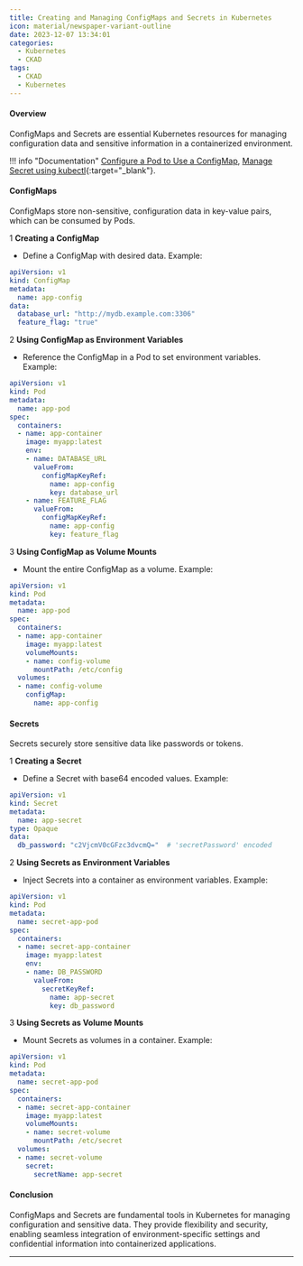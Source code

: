 ```yaml
---
title: Creating and Managing ConfigMaps and Secrets in Kubernetes
icon: material/newspaper-variant-outline
date: 2023-12-07 13:34:01
categories:
  - Kubernetes
  - CKAD
tags:
  - CKAD
  - Kubernetes
---
```


#### Overview

ConfigMaps and Secrets are essential Kubernetes resources for managing configuration data and sensitive information in a containerized environment.

!!! info "Documentation"
    [Configure a Pod to Use a ConfigMap](https://kubernetes.io/docs/tasks/configure-pod-container/configure-pod-configmap/), [Manage Secret using kubectl](https://kubernetes.io/docs/tasks/manage-kubernetes-objects/kustomization/#secret-generator){:target="_blank"}.

#### ConfigMaps

ConfigMaps store non-sensitive, configuration data in key-value pairs, which can be consumed by Pods.

1 **Creating a ConfigMap**

- Define a ConfigMap with desired data. Example:

```yaml
apiVersion: v1
kind: ConfigMap
metadata:
  name: app-config
data:
  database_url: "http://mydb.example.com:3306"
  feature_flag: "true"
```

2 **Using ConfigMap as Environment Variables**

- Reference the ConfigMap in a Pod to set environment variables. Example:

```yaml
apiVersion: v1
kind: Pod
metadata:
  name: app-pod
spec:
  containers:
  - name: app-container
    image: myapp:latest
    env:
    - name: DATABASE_URL
      valueFrom:
        configMapKeyRef:
          name: app-config
          key: database_url
    - name: FEATURE_FLAG
      valueFrom:
        configMapKeyRef:
          name: app-config
          key: feature_flag
```

3 **Using ConfigMap as Volume Mounts**

- Mount the entire ConfigMap as a volume. Example:

```yaml
apiVersion: v1
kind: Pod
metadata:
  name: app-pod
spec:
  containers:
  - name: app-container
    image: myapp:latest
    volumeMounts:
    - name: config-volume
      mountPath: /etc/config
  volumes:
  - name: config-volume
    configMap:
      name: app-config
```

#### Secrets

Secrets securely store sensitive data like passwords or tokens.

1 **Creating a Secret**

- Define a Secret with base64 encoded values. Example:

```yaml
apiVersion: v1
kind: Secret
metadata:
  name: app-secret
type: Opaque
data:
  db_password: "c2VjcmV0cGFzc3dvcmQ="  # 'secretPassword' encoded
```

2 **Using Secrets as Environment Variables**

- Inject Secrets into a container as environment variables. Example:

```yaml
apiVersion: v1
kind: Pod
metadata:
  name: secret-app-pod
spec:
  containers:
  - name: secret-app-container
    image: myapp:latest
    env:
    - name: DB_PASSWORD
      valueFrom:
        secretKeyRef:
          name: app-secret
          key: db_password
```

3 **Using Secrets as Volume Mounts**

- Mount Secrets as volumes in a container. Example:

```yaml
apiVersion: v1
kind: Pod
metadata:
  name: secret-app-pod
spec:
  containers:
  - name: secret-app-container
    image: myapp:latest
    volumeMounts:
    - name: secret-volume
      mountPath: /etc/secret
  volumes:
  - name: secret-volume
    secret:
      secretName: app-secret
```

#### Conclusion

ConfigMaps and Secrets are fundamental tools in Kubernetes for managing configuration and sensitive data. They provide flexibility and security, enabling seamless integration of environment-specific settings and confidential information into containerized applications.

---
